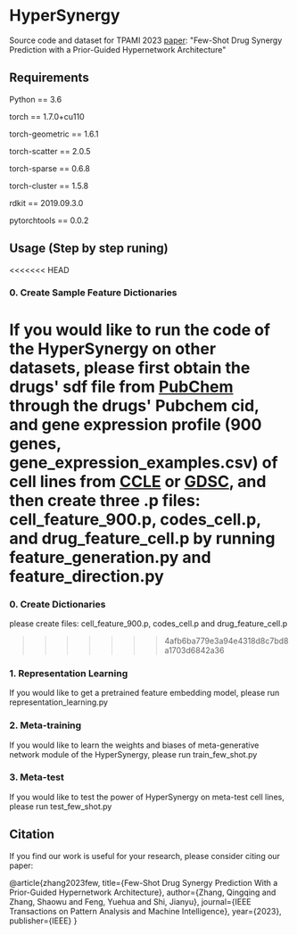 
# HyperSynergy

Source code and dataset for TPAMI 2023 [paper](https://ieeexplore.ieee.org/abstract/document/10050784/): "Few-Shot Drug Synergy Prediction with a Prior-Guided Hypernetwork Architecture"

## Requirements

Python == 3.6

torch == 1.7.0+cu110

torch-geometric == 1.6.1

torch-scatter == 2.0.5

torch-sparse == 0.6.8

torch-cluster == 1.5.8                                     

rdkit == 2019.09.3.0

pytorchtools == 0.0.2


## Usage (Step by step runing)

<<<<<<< HEAD
### 0. Create Sample Feature Dictionaries

If you would like to run the code of the HyperSynergy on other datasets, please first obtain the drugs' sdf file from [PubChem](https://pubchem.ncbi.nlm.nih.gov/) through the drugs' Pubchem cid, and gene expression profile (900 genes, gene_expression_examples.csv) of cell lines from [CCLE](https://depmap.org/portal/download/all/) or [GDSC](https://www.cancerrxgene.org/downloads/bulk_download), and then create three .p files: cell_feature_900.p, codes_cell.p, and drug_feature_cell.p by running feature_generation.py and feature_direction.py
=======
### 0. Create Dictionaries

please create files: cell_feature_900.p, codes_cell.p and drug_feature_cell.p
>>>>>>> 4afb6ba779e3a94e4318d8c7bd8a1703d6842a36

### 1. Representation Learning

If you would like to get a pretrained feature embedding model, please run representation_learning.py

### 2. Meta-training 

If you would like to learn the weights and biases of meta-generative network module of the HyperSynergy, please run train_few_shot.py

### 3. Meta-test

If you would like to test the power of HyperSynergy on meta-test cell lines, please run test_few_shot.py

## Citation

If you find our work is useful for your research, please consider citing our paper:

@article{zhang2023few,
  title={Few-Shot Drug Synergy Prediction With a Prior-Guided Hypernetwork Architecture},
  author={Zhang, Qingqing and Zhang, Shaowu and Feng, Yuehua and Shi, Jianyu},
  journal={IEEE Transactions on Pattern Analysis and Machine Intelligence},
  year={2023},
  publisher={IEEE}
}